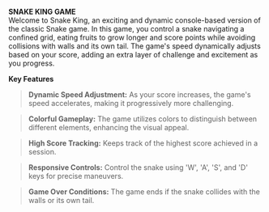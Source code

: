 

**SNAKE KING GAME**
<br>
Welcome to Snake King, an exciting and dynamic console-based version of the classic Snake game. In this game, you control a snake navigating a confined grid, eating fruits to grow longer and score points while avoiding collisions with walls and its own tail. The game's speed dynamically adjusts based on your score, adding an extra layer of challenge and excitement as you progress.

**Key Features**
> **Dynamic Speed Adjustment:** As your score increases, the game's speed accelerates, making it progressively more challenging.

> **Colorful Gameplay:** The game utilizes colors to distinguish between different elements, enhancing the visual appeal.

> **High Score Tracking:** Keeps track of the highest score achieved in a session.

> **Responsive Controls:** Control the snake using 'W', 'A', 'S', and 'D' keys for precise maneuvers.

> **Game Over Conditions:** The game ends if the snake collides with the walls or its own tail.
